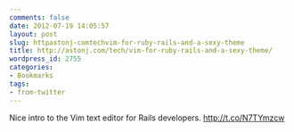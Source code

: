 ```yaml
---
comments: false
date: 2012-07-19 14:05:57
layout: post
slug: httpastonj-comtechvim-for-ruby-rails-and-a-sexy-theme
title: http://astonj.com/tech/vim-for-ruby-rails-and-a-sexy-theme/
wordpress_id: 2755
categories:
- Bookmarks
tags:
- from-twitter
---
```


Nice intro to the Vim text editor for Rails developers. http://t.co/N7TYmzcw
